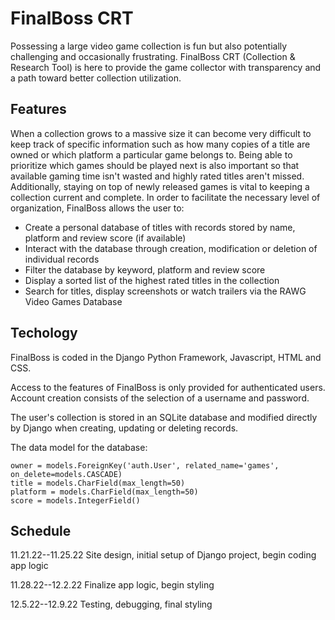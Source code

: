 
# FinalBoss CRT

Possessing a large video game collection is fun but also potentially challenging and occasionally frustrating. FinalBoss CRT (Collection & Research Tool) is here to provide the game collector with transparency and a path toward better collection utilization.


## Features

When a collection grows to a massive size it can become very difficult to keep track of specific information such as how many copies of a title are owned or which platform a particular game belongs to. Being able to prioritize which games should be played next is also important so that available gaming time isn't wasted and highly rated titles aren't missed. Additionally, staying on top of newly released games is vital to keeping a collection current and complete. In order to facilitate the necessary level of organization, FinalBoss allows the user to:

- Create a personal database of titles with records stored by name, platform and review score (if available)
- Interact with the database through creation, modification or deletion of individual records
- Filter the database by keyword, platform and review score
- Display a sorted list of the highest rated titles in the collection
- Search for titles, display screenshots or watch trailers via the RAWG Video Games Database


## Techology

FinalBoss is coded in the Django Python Framework, Javascript, HTML and CSS.

Access to the features of FinalBoss is only provided for authenticated users. Account creation consists of the selection of a username and password.

The user's collection is stored in an SQLite database and modified directly by Django when creating, updating or deleting records.

The data model for the database:

    owner = models.ForeignKey('auth.User', related_name='games', on_delete=models.CASCADE)
    title = models.CharField(max_length=50)
    platform = models.CharField(max_length=50)
    score = models.IntegerField()




## Schedule

11.21.22--11.25.22 Site design, initial setup of Django project, begin coding app logic

11.28.22--12.2.22 Finalize app logic, begin styling  

12.5.22--12.9.22 Testing, debugging, final styling


